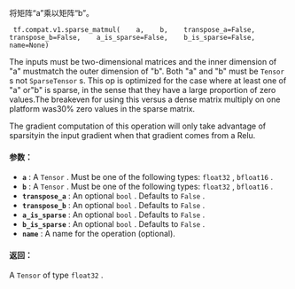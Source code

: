 将矩阵“a”乘以矩阵“b”。

```
 tf.compat.v1.sparse_matmul(    a,    b,    transpose_a=False,    transpose_b=False,    a_is_sparse=False,    b_is_sparse=False,    name=None) 
```

The inputs must be two-dimensional matrices and the inner dimension of "a" mustmatch the outer dimension of "b". Both "a" and "b" must be  `Tensor` s not `SparseTensor` s.  This op is optimized for the case where at least one of "a" or"b" is sparse, in the sense that they have a large proportion of zero values.The breakeven for using this versus a dense matrix multiply on one platform was30% zero values in the sparse matrix.

The gradient computation of this operation will only take advantage of sparsityin the input gradient when that gradient comes from a Relu.

#### 参数：
- **`a`** : A  `Tensor` . Must be one of the following types:  `float32` ,  `bfloat16` .
- **`b`** : A  `Tensor` . Must be one of the following types:  `float32` ,  `bfloat16` .
- **`transpose_a`** : An optional  `bool` . Defaults to  `False` .
- **`transpose_b`** : An optional  `bool` . Defaults to  `False` .
- **`a_is_sparse`** : An optional  `bool` . Defaults to  `False` .
- **`b_is_sparse`** : An optional  `bool` . Defaults to  `False` .
- **`name`** : A name for the operation (optional).


#### 返回：
A  `Tensor`  of type  `float32` .

